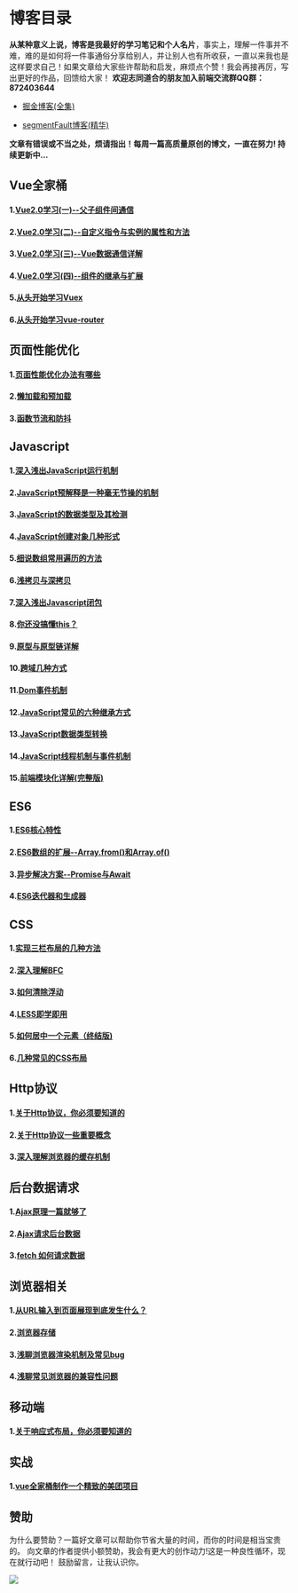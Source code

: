 # 博客目录
**从某种意义上说，博客是我最好的学习笔记和个人名片**，事实上，理解一件事并不难，难的是如何将一件事通俗分享给别人，并让别人也有所收获，一直以来我也是这样要求自己！如果文章给大家些许帮助和启发，麻烦点个赞！我会再接再厉，写出更好的作品，回馈给大家！
**欢迎志同道合的朋友加入前端交流群QQ群：872403644**

- [掘金博客(全集)](https://juejin.im/user/5a9a9cdcf265da238b7d771c)

- [segmentFault博客(精华)](https://segmentfault.com/u/langlixingzhou/articles)

**文章有错误或不当之处，烦请指出！每周一篇高质量原创的博文，一直在努力! 持续更新中...**  
## Vue全家桶
#### 1.[Vue2.0学习(一)--父子组件间通信](https://github.com/ljianshu/Blog/issues/32)
#### 2.[Vue2.0学习(二)--自定义指令与实例的属性和方法](https://github.com/ljianshu/Blog/issues/33)
#### 3.[Vue2.0学习(三)--Vue数据通信详解](https://github.com/ljianshu/Blog/issues/34)
#### 4.[Vue2.0学习(四)--组件的继承与扩展](https://github.com/ljianshu/Blog/issues/35)

#### 5.[从头开始学习Vuex](https://github.com/ljianshu/Blog/issues/36)
#### 6.[从头开始学习vue-router](https://github.com/ljianshu/Blog/issues/39)

## 页面性能优化
#### 1.[页面性能优化办法有哪些](https://github.com/ljianshu/Blog/issues/9)
#### 2.[懒加载和预加载](https://github.com/ljianshu/Blog/issues/8)
#### 3.[函数节流和防抖](https://github.com/ljianshu/Blog/issues/43)

## Javascript
#### 1.[深入浅出JavaScript运行机制](https://github.com/ljianshu/Blog/issues/2)
#### 2.[JavaScript预解释是一种毫无节操的机制](https://github.com/ljianshu/Blog/issues/3)
#### 3.[JavaScript的数据类型及其检测](https://github.com/ljianshu/Blog/issues/4)
#### 4.[JavaScript创建对象几种形式 ](https://github.com/ljianshu/Blog/issues/17)
#### 5.[细说数组常用遍历的方法](https://github.com/ljianshu/Blog/issues/31)
#### 6.[浅拷贝与深拷贝](https://github.com/ljianshu/Blog/issues/5)
#### 7.[深入浅出Javascript闭包](https://github.com/ljianshu/Blog/issues/6)
#### 8.[你还没搞懂this？](https://github.com/ljianshu/Blog/issues/7)
#### 9.[原型与原型链详解](https://github.com/ljianshu/Blog/issues/18)
#### 10.[跨域几种方式](https://github.com/ljianshu/Blog/issues/30)
#### 11.[Dom事件机制](https://github.com/ljianshu/Blog/issues/44)
#### 12.[JavaScript常见的六种继承方式](https://github.com/ljianshu/Blog/issues/20)
#### 13.[JavaScript数据类型转换](https://github.com/ljianshu/Blog/issues/1)
#### 14.[JavaScript线程机制与事件机制](https://github.com/ljianshu/Blog/issues/28)
#### 15.[前端模块化详解(完整版)](https://github.com/ljianshu/Blog/issues/48)
## ES6
#### 1.[ES6核心特性](https://github.com/ljianshu/Blog/issues/10)
#### 2.[ES6数组的扩展--Array.from()和Array.of()](https://github.com/ljianshu/Blog/issues/12)
#### 3.[异步解决方案--Promise与Await](https://github.com/ljianshu/Blog/issues/13)
#### 4.[ES6迭代器和生成器](https://github.com/ljianshu/Blog/issues/42)
## CSS
#### 1.[实现三栏布局的几种方法](https://github.com/ljianshu/Blog/issues/14)
#### 2.[深入理解BFC](https://github.com/ljianshu/Blog/issues/15)
#### 3.[如何清除浮动](https://github.com/ljianshu/Blog/issues/16)
#### 4.[LESS即学即用](https://github.com/ljianshu/Blog/issues/19)
#### 5.[如何居中一个元素（终结版)](https://github.com/ljianshu/Blog/issues/29)
#### 6.[几种常见的CSS布局](https://github.com/ljianshu/Blog/issues/40)
## Http协议
#### 1.[关于Http协议，你必须要知道的](https://github.com/ljianshu/Blog/issues/21)
#### 2.[关于Http协议一些重要概念](https://github.com/ljianshu/Blog/issues/22)
#### 3.[深入理解浏览器的缓存机制](https://github.com/ljianshu/Blog/issues/23)
## 后台数据请求
#### 1.[Ajax原理一篇就够了](https://github.com/ljianshu/Blog/issues/45)
#### 2.[Ajax请求后台数据](https://github.com/ljianshu/Blog/issues/46)
#### 3.[fetch 如何请求数据](https://github.com/ljianshu/Blog/issues/47)
## 浏览器相关
#### 1.[从URL输入到页面展现到底发生什么？](https://github.com/ljianshu/Blog/issues/24)
#### 2.[浏览器存储](https://github.com/ljianshu/Blog/issues/25)
#### 3.[浅聊浏览器渲染机制及常见bug](https://github.com/ljianshu/Blog/issues/26)
#### 4.[浅聊常见浏览器的兼容性问题](https://github.com/ljianshu/Blog/issues/27)
## 移动端
#### 1.[关于响应式布局，你必须要知道的](https://github.com/ljianshu/Blog/issues/38)

## 实战
#### 1.[vue全家桶制作一个精致的美团项目](https://github.com/ljianshu/Blog/issues/37)
## 赞助
为什么要赞助？一篇好文章可以帮助你节省大量的时间，而你的时间是相当宝贵的。 向文章的作者提供小额赞助，我会有更大的创作动力!这是一种良性循环，现在就行动吧！ 鼓励留言，让我认识你。

![](https://user-gold-cdn.xitu.io/2018/12/20/167c918b0e7432ed?w=347&h=205&f=png&s=40711)
